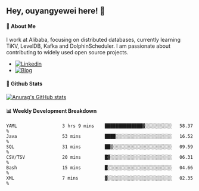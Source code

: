 ## Hey, ouyangyewei here! :wave:

#### :rocket: About Me
I work at Alibaba, focusing on distributed databases, currently learning TiKV, LevelDB, Kafka and DolphinScheduler. I am passionate about contributing to widely used open source projects.

- [![Linkedin](https://img.shields.io/badge/LinkedIn-ouyangyewei-blue)](https://www.linkedin.com/in/ouyangyewei/)
- [![Blog](https://img.shields.io/badge/Blog-yeweiouyang-orange)](https://blog.csdn.net/yeweiouyang)

#### :star2: Github Stats
[![Anurag's GitHub stats](https://github-readme-stats.vercel.app/api?username=ouyangyewei&show_icons=true&cache_seconds=3600&theme=tokyonight)](https://github.com/anuraghazra/github-readme-stats)

#### :bar_chart: Weekly Development Breakdown
<!--START_SECTION:waka-->

```text
YAML                 3 hrs 9 mins    ██████████████▓░░░░░░░░░░   58.37 %
Java                 53 mins         ████░░░░░░░░░░░░░░░░░░░░░   16.52 %
SQL                  31 mins         ██▒░░░░░░░░░░░░░░░░░░░░░░   09.59 %
CSV/TSV              20 mins         █▓░░░░░░░░░░░░░░░░░░░░░░░   06.31 %
Bash                 15 mins         █░░░░░░░░░░░░░░░░░░░░░░░░   04.66 %
XML                  7 mins          ▓░░░░░░░░░░░░░░░░░░░░░░░░   02.35 %
```

<!--END_SECTION:waka-->
